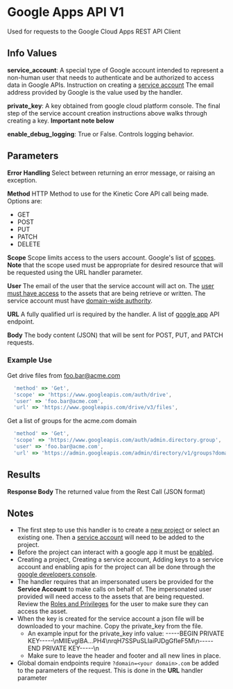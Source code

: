 # Google Apps API V1
Used for requests to the Google Cloud Apps REST API Client

## Info Values
**service_account**: A special type of Google account intended to represent a non-human user that needs to authenticate and be authorized to access data in Google APIs.  Instruction on creating a [service account](https://developers.google.com/identity/protocols/oauth2/service-account#creatinganaccount) The email address provided by Google is the value used by the handler.

**private_key**: A key obtained from google cloud platform console. The final step of the service account creation instructions above walks through creating a key. **Important note below**

**enable_debug_logging**: True or False. Controls logging behavior. 

## Parameters
**Error Handling**
  Select between returning an error message, or raising an exception.

**Method**
  HTTP Method to use for the Kinetic Core API call being made.
  Options are:
  - GET
  - POST
  - PUT
  - PATCH
  - DELETE

**Scope**
  Scope limits access to the users account.  Google's list of [scopes](https://developers.google.com/identity/protocols/oauth2/scopes). **Note** that the scope used must be appropriate for desired resource that will be requested using the URL handler parameter.

**User**
  The email of the user that the service account will act on.  The [user must have access](https://support.google.com/a/answer/7519580?hl=en) to the assets that are being retrieve or written.  The service account must have [domain-wide authority](https://developers.google.com/identity/protocols/oauth2/service-account#delegatingauthority).

**URL**
    A fully qualified url is required by the handler.  A list of [google app](https://developers.google.com/apis-explorer) API endpoint. 

**Body**
  The body content (JSON) that will be sent for POST, PUT, and PATCH requests.

### Example Use
  Get drive files from foo.bar@acme.com
  ``` javascript
    'method' => 'Get',
    'scope' => 'https://www.googleapis.com/auth/drive',
    'user' => 'foo.bar@acme.com',
    'url' => 'https://www.googleapis.com/drive/v3/files',
  ```

  Get a list of groups for the acme.com domain
  ``` javascript
    'method' => 'Get',
    'scope' => 'https://www.googleapis.com/auth/admin.directory.group',
    'user' => 'foo.bar@acme.com',
    'url' => 'https://admin.googleapis.com/admin/directory/v1/groups?domain=acme.com',
  ```

## Results
**Response Body**
  The returned value from the Rest Call (JSON format)

## Notes
* The first step to use this handler is to create a [new project](https://support.google.com/googleapi/answer/6251787?hl=en) or select an existing one.  Then a [service account](https://developers.google.com/admin-sdk/directory/v1/guides/delegation#create_the_service_account_and_credentials) will need to be added to the project.
* Before the project can interact with a google app it must be [enabled](https://support.google.com/googleapi/answer/6158841?hl=en).
* Creating a project, Creating a service account, Adding keys to a service account and enabling apis for the project can all be done through the [google developers console](https://analytify.io/google-developers-console/#:~:text=Google%20Developers%20Console%20is%20a,Developers%20Console%20with%20your%20Gmail.).
* The handler requires that an impersonated users be provided for the **Service Account** to make calls on behalf of.  The impersonated user provided will need access to the assets that are being requested.  Review the [Roles and Privileges](https://support.google.com/a/answer/7519580?hl=en) for the user to make sure they can access the asset.
* When the key is created for the service account a json file will be downloaded to your machine.  Copy the private_key from the file. 
  * An example input for the private_key info value: -----BEGIN PRIVATE KEY-----\nMIIEvgIBA...PH4\nrqH7SSPuSLIaiPJDgGfIeF5M\n-----END PRIVATE KEY-----\n
  * Make sure to leave the header and footer and all new lines in place.
* Global domain endpoints require `?domain=<your domain>.com` be added to the parameters of the request.  This is done in the **URL** handler parameter
